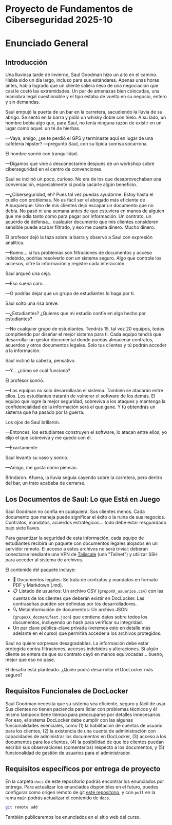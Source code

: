 # Proyecto de Fundamentos de Ciberseguridad 2025-10
# Enunciado General

## Introducción

Una lluviosa tarde de invierno, Saul Goodman hizo un alto en el camino. Había sido un día largo, incluso para sus estándares. Apenas unas horas antes, había logrado que un cliente saliera ileso de una negociación que casi le costó las extremidades. Un par de amenazas bien colocadas, una maniobra legal cuestionable y el tipo estaba de vuelta en su negocio, entero y sin demandas.

Saul empujó la puerta de un bar en la carretera, sacudiendo la lluvia de su abrigo. Se sentó en la barra y pidió un whisky doble con hielo. A su lado, un hombre bebía algo que, para Saul, no tenía ninguna razón de existir en un lugar como aquel: un té de hierbas.

—Vaya, amigo, ¿se te perdió el GPS y terminaste aquí en lugar de una cafetería hipster? —preguntó Saul, con su típica sonrisa socarrona.

El hombre sonrió con tranquilidad.

—Digamos que vine a desconectarme después de un workshop sobre ciberseguridad en el centro de convenciones.

Saul se inclinó un poco, curioso. No era de los que desaprovechaban una conversación, especialmente si podía sacarle algún beneficio.

—¿Ciberseguridad, eh? Pues tal vez puedas ayudarme. Estoy hasta el cuello con problemas. No es fácil ser el abogado más eficiente de Albuquerque. Uno de mis clientes dejó escapar un documento que no debía. No pasó ni una semana antes de que estuviera en manos de alguien que me odia tanto como para pagar por información. Un contrato, un acuerdo de defensa... cualquier documento que mis clientes consideren sensible puede acabar filtrado, y eso me cuesta dinero. Mucho dinero.

El profesor dejó la taza sobre la barra y observó a Saul con expresión analítica.

—Bueno… si tus problemas son filtraciones de documentos y acceso indebido, podrías resolverlo con un sistema seguro. Algo que controle los accesos, cifre la información y registre cada interacción.

Saul arqueó una ceja.

—Eso suena caro.

—O podrías dejar que un grupo de estudiantes lo haga por ti.

Saul soltó una risa breve.

—¿Estudiantes? ¿Quieres que mi estudio confíe en algo hecho por estudiantes?

—No cualquier grupo de estudiantes. Tendrás 15, tal vez 20 equipos, todos compitiendo por diseñar el mejor sistema para ti. Cada equipo tendrá que desarrollar un gestor documental donde puedas almacenar contratos, acuerdos y otros documentos legales. Solo tus clientes y tú podrán acceder a la información.

Saul inclinó la cabeza, pensativo.

—Y… ¿cómo sé cuál funciona?

El profesor sonrió.

—Los equipos no solo desarrollarán el sistema. También se atacarán entre ellos. Los estudiantes tratarán de vulnerar el software de los demás. El equipo que logre la mejor seguridad, sobreviva a los ataques y mantenga la confidencialidad de la información será el que gane. Y tú obtendrás un sistema que ha pasado por la guerra.

Los ojos de Saul brillaron.

—Entonces, los estudiantes construyen el software, lo atacan entre ellos, yo elijo el que sobreviva y me quedo con él.

—Exactamente.

Saul levantó su vaso y sonrió.

—Amigo, me gusta cómo piensas.

Brindaron. Afuera, la lluvia seguía cayendo sobre la carretera, pero dentro del bar, un trato acababa de cerrarse.

## Los Documentos de Saul: Lo que Está en Juego

Saul Goodman no confía en cualquiera. Sus clientes menos. Cada documento que maneja puede significar el éxito o la ruina de sus negocios. Contratos, mandatos, acuerdos estratégicos… todo debe estar resguardado bajo siete llaves.

Para garantizar la seguridad de esta información, cada equipo de estudiantes recibirá un paquete con documentos legales alojados en un servidor remoto. El acceso a estos archivos no será trivial: deberán conectarse mediante una VPN de [Tailscale](https://www.tailscale.com/) (una "Tailnet") y utilizar SSH para acceder al sistema de archivos.

El contenido del paquete incluye:

* 📜 Documentos legales: Se trata de contratos y mandatos en formato PDF y Markdown (.md).
* 📋 Listado de usuarios: Un archivo CSV (`grupoXX_usuarios.csv`) con las cuentas de los clientes que deberán existir en DocLocker. Las contraseñas pueden ser definidas por los desarrolladores.
* 🔍 Metainformación de documentos: Un archivo JSON (`grupoXX_docmanifest.json`) que contiene datos sobre todos los documentos, incluyendo un hash para verificar su integridad.
* Un par clave pública-clave privada (veremos esto en detalle más adelante en el curso) que permitirá acceder a los archivos protegidos.

Saul no quiere sorpresas desagradables. La información debe estar protegida contra filtraciones, accesos indebidos y alteraciones. Si algún cliente se entera de que su contrato cayó en manos equivocadas… bueno, mejor que eso no pase.

El desafío está planteado. ¿Quién podrá desarrollar el DocLocker más seguro?

## Requisitos Funcionales de DocLocker

Saul Goodman necesita que su sistema sea eficiente, seguro y fácil de usar. Sus clientes no tienen paciencia para lidiar con problemas técnicos y él mismo tampoco tiene tiempo para preocuparse por detalles innecesarios. Por eso, el sistema DocLocker debe cumplir con las algunas funcionalidades esenciales, como (1) la habilitación de cuentas de usuario para los clientes, (2) la existencia de una cuenta de administración con capacidades de administrar los documentos en DocLocker, (3) acceso a los documentos para los clientes, (4) la posibilidad de que los clientes puedan escribir sus observaciones (comentarios) respecto a los documentos, y (5) funcionalidad de gestión de usuarios para el administrador.

## Requisitos específicos por entrega de proyecto

En la carpeta `docs` de este repositorio podrás encontrar los enunciados por entrega. Para actualizar los enunciados disponibles en el futuro, puedes configurar como origen remoto de git [este repositorio](https://github.com/ICC4104-202510-Ciberseguridad/project-base), y con `pull` en la rama `main` podrás actualizar el contenido de `docs`.

```sh
git remote add 
```

También publicaremos los enunciados en el sitio web del curso.
